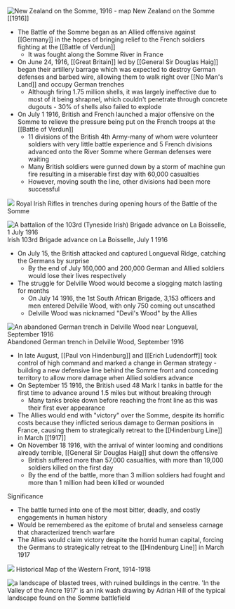 
![New Zealand on the Somme, 1916 - map](https://nzhistory.govt.nz/files/styles/fullsize/public/somme-battles-1000.jpg?itok=kzO3p2KZ)
New Zealand on the Somme [[1916]]

- The Battle of the Somme began as an Allied offensive against [[Germany]] in the hopes of bringing relief to the French soldiers fighting at the [[Battle of Verdun]]
	- It was fought along the Somme River in France
- On June 24, 1916, [[Great Britain]] led by [[General Sir Douglas Haig]] began their artillery barrage which was expected to destroy German defenses and barbed wire, allowing them to walk right over [[No Man's Land]] and occupy German trenches
	- Although firing 1.75 million shells, it was largely ineffective due to most of it being shrapnel, which couldn't penetrate through concrete dugouts - 30% of shells also failed to explode
- On July 1 1916, British and French launched a major offensive on the Somme to relieve the pressure being put on the French troops at the [[Battle of Verdun]]
	- 11 divisions of the British 4th Army-many of whom were volunteer soldiers with very little battle experience and 5 French divisions advanced onto the River Somme where German defenses were waiting
	- Many British soldiers were gunned down by a storm of machine gun fire resulting in a miserable first day with 60,000 casualties
	- However, moving south the line, other divisions had been more successful 

![](https://assets.editorial.aetnd.com/uploads/2009/10/1-battle-of-the-somme.jpg?width=1248&amp%3Bheight=400&amp%3Bcrop=2%3A1&quality=75)
Royal Irish Rifles in trenches during opening hours of the Battle of the Somme

![A battalion of the 103rd (Tyneside Irish) Brigade advance on La Boisselle, 1 July 1916](https://www.nam.ac.uk/sites/default/files/styles/slice_sm/public/2018-04/100562_slice.jpg?itok=pLYiRp0I)
Irish 103rd Brigade advance on La Boisselle, July 1 1916 

- On July 15, the British attacked and captured Longueval Ridge, catching the Germans by surprise
	- By the end of July 160,000 and 200,000 German and Allied soldiers would lose their lives respectively
- The struggle for Delville Wood would become a slogging match lasting for months
	- On July 14 1916, the 1st South African Brigade, 3,153 officers and men entered Delville Wood, with only 750 coming out unscathed
	- Delville Wood was nicknamed "Devil's Wood" by the Allies

![An abandoned German trench in Delville Wood near Longueval, September 1916](https://www.nam.ac.uk/sites/default/files/2018-04/94498_half.jpg)
Abandoned German trench in Delville Wood, September 1916

- In late August, [[Paul von Hindenburg]] and [[Erich Ludendorff]] took control of high command and marked a change in German strategy - building a new defensive line behind the Somme front and conceding territory to allow more damage when Allied soldiers advance
- On September 15 1916, the British used 48 Mark I tanks in battle for the first time to advance around 1.5 miles but without breaking through
	- Many tanks broke down before reaching the front line as this was their first ever appearance
- The Allies would end with "victory" over the Somme, despite its horrific costs because they inflicted serious damage to German positions in France, causing them to strategically retreat to the [[Hindenburg Line]] in March [[1917]]
- On November 18 1916, with the arrival of winter looming and conditions already terrible, [[General Sir Douglas Haig]] shut down the offensive
	- British suffered more than 57,000 casualties, with more than 19,000 soldiers killed on the first day
	- By the end of the battle, more than 3 million soldiers had fought and more than 1 million had been killed or wounded


Significance
- The battle turned into one of the most bitter, deadly, and costly engagements in human history
- Would be remembered as the epitome of brutal and senseless carnage that characterized trench warfare
- The Allies would claim victory despite the horrid human capital, forcing the Germans to strategically retreat to the [[Hindenburg Line]] in March 1917

![](https://cdn.britannica.com/72/64872-004-9CDA6CA2/map-Western-Front-World-War-I.jpg?s=1500x700&q=85)
Historical Map of the Western Front, 1914-1918

![a landscape of blasted trees, with ruined buildings in the centre.](https://www.iwm.org.uk/sites/default/files/2018-06/1_96.jpg)
'In the Valley of the Ancre 1917' is an ink wash drawing by Adrian Hill of the typical landscape found on the Somme battlefield
